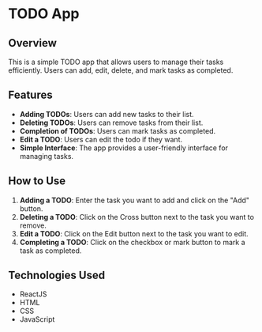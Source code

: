 # TODO App

## Overview
This is a simple TODO app that allows users to manage their tasks efficiently. Users can add, edit, delete, and mark tasks as completed.

## Features
- **Adding TODOs**: Users can add new tasks to their list.
- **Deleting TODOs**: Users can remove tasks from their list.
- **Completion of TODOs**: Users can mark tasks as completed.
- **Edit a TODO**: Users can edit the todo if they want.
- **Simple Interface**: The app provides a user-friendly interface for managing tasks.


## How to Use
1. **Adding a TODO**: Enter the task you want to add and click on the "Add" button.
2. **Deleting a TODO**: Click on the Cross button next to the task you want to remove.
3. **Edit a TODO**: Click on the Edit button next to the task you want to edit.
4. **Completing a TODO**: Click on the checkbox or mark button to mark a task as completed.

## Technologies Used
- ReactJS
- HTML
- CSS
- JavaScript